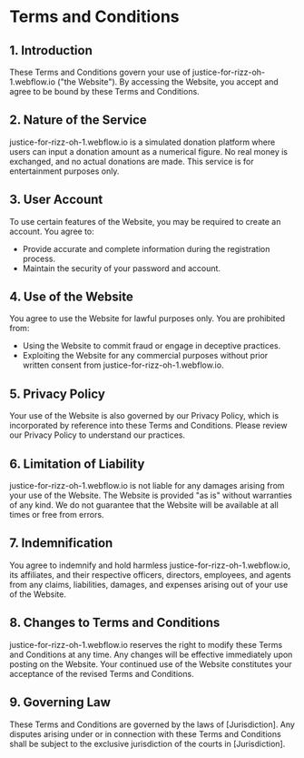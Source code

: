 # Terms and Conditions

## 1. Introduction
These Terms and Conditions govern your use of justice-for-rizz-oh-1.webflow.io ("the Website"). By accessing the Website, you accept and agree to be bound by these Terms and Conditions.

## 2. Nature of the Service
justice-for-rizz-oh-1.webflow.io is a simulated donation platform where users can input a donation amount as a numerical figure. No real money is exchanged, and no actual donations are made. This service is for entertainment purposes only.

## 3. User Account
To use certain features of the Website, you may be required to create an account. You agree to:

- Provide accurate and complete information during the registration process.
- Maintain the security of your password and account.

## 4. Use of the Website
You agree to use the Website for lawful purposes only. You are prohibited from:

- Using the Website to commit fraud or engage in deceptive practices.
- Exploiting the Website for any commercial purposes without prior written consent from justice-for-rizz-oh-1.webflow.io.

## 5. Privacy Policy
Your use of the Website is also governed by our Privacy Policy, which is incorporated by reference into these Terms and Conditions. Please review our Privacy Policy to understand our practices.

## 6. Limitation of Liability
justice-for-rizz-oh-1.webflow.io is not liable for any damages arising from your use of the Website. The Website is provided "as is" without warranties of any kind. We do not guarantee that the Website will be available at all times or free from errors.

## 7. Indemnification
You agree to indemnify and hold harmless justice-for-rizz-oh-1.webflow.io, its affiliates, and their respective officers, directors, employees, and agents from any claims, liabilities, damages, and expenses arising out of your use of the Website.

## 8. Changes to Terms and Conditions
justice-for-rizz-oh-1.webflow.io reserves the right to modify these Terms and Conditions at any time. Any changes will be effective immediately upon posting on the Website. Your continued use of the Website constitutes your acceptance of the revised Terms and Conditions.

## 9. Governing Law
These Terms and Conditions are governed by the laws of [Jurisdiction]. Any disputes arising under or in connection with these Terms and Conditions shall be subject to the exclusive jurisdiction of the courts in [Jurisdiction].
